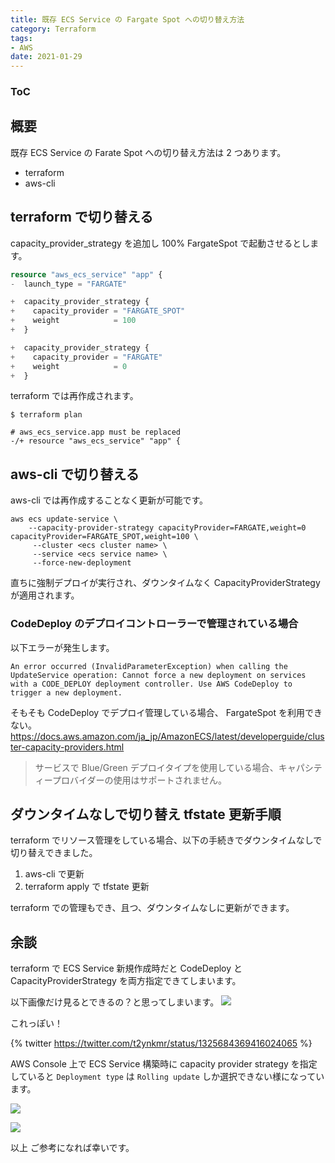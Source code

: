```yaml
---
title: 既存 ECS Service の Fargate Spot への切り替え方法
category: Terraform
tags:
- AWS
date: 2021-01-29
---
```


<div class="toc">
<div class="toc-content">
<h3 class="menu-label">ToC</h3>
<!-- toc -->
</div>
</div>

## 概要

既存 ECS Service の Farate Spot への切り替え方法は 2 つあります。

* terraform
* aws-cli

## terraform で切り替える

capacity_provider_strategy を追加し 100% FargateSpot で起動させるとします。

```ecs_service_app.tf
resource "aws_ecs_service" "app" {
-  launch_type = "FARGATE"

+  capacity_provider_strategy {
+    capacity_provider = "FARGATE_SPOT"
+    weight            = 100
+  }

+  capacity_provider_strategy {
+    capacity_provider = "FARGATE"
+    weight            = 0
+  }
```

terraform では再作成されます。

```
$ terraform plan

# aws_ecs_service.app must be replaced
-/+ resource "aws_ecs_service" "app" {
```

## aws-cli で切り替える

aws-cli では再作成することなく更新が可能です。

```
aws ecs update-service \
	--capacity-provider-strategy capacityProvider=FARGATE,weight=0  capacityProvider=FARGATE_SPOT,weight=100 \
     --cluster <ecs cluster name> \
     --service <ecs service name> \
     --force-new-deployment
```

直ちに強制デプロイが実行され、ダウンタイムなく CapacityProviderStrategy が適用されます。

### CodeDeploy のデプロイコントローラーで管理されている場合

以下エラーが発生します。

```
An error occurred (InvalidParameterException) when calling the UpdateService operation: Cannot force a new deployment on services with a CODE_DEPLOY deployment controller. Use AWS CodeDeploy to trigger a new deployment.
```

そもそも CodeDeploy でデプロイ管理している場合、 FargateSpot を利用できない。
https://docs.aws.amazon.com/ja_jp/AmazonECS/latest/developerguide/cluster-capacity-providers.html
> サービスで Blue/Green デプロイタイプを使用している場合、キャパシティープロバイダーの使用はサポートされません。


## ダウンタイムなしで切り替え tfstate 更新手順

terraform でリソース管理をしている場合、以下の手続きでダウンタイムなしで切り替えできました。

1. aws-cli で更新
2. terraform apply で tfstate 更新

terraform での管理もでき、且つ、ダウンタイムなしに更新ができます。


## 余談

terraform で ECS Service 新規作成時だと CodeDeploy と CapacityProviderStrategy を両方指定できてしまいます。

以下画像だけ見るとできるの？と思ってしまいます。
![](https://i.imgur.com/r0W6OnK.png)

これっぽい！

{% twitter https://twitter.com/t2ynkmr/status/1325684369416024065 %}



AWS Console 上で ECS Service 構築時に capacity provider strategy を指定していると
`Deployment type` は `Rolling update` しか選択できない様になっています。

![](https://i.imgur.com/Qei5oJi.png)

![](https://i.imgur.com/mFMDfzc.png)

以上
ご参考になれば幸いです。
